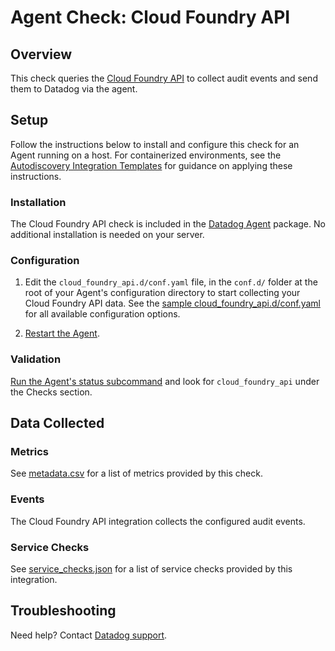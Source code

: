 # Agent Check: Cloud Foundry API

## Overview

This check queries the [Cloud Foundry API][1] to collect audit events and send them to Datadog via the agent.

## Setup

Follow the instructions below to install and configure this check for an Agent running on a host. For containerized environments, see the [Autodiscovery Integration Templates][2] for guidance on applying these instructions.

### Installation

The Cloud Foundry API check is included in the [Datadog Agent][3] package.
No additional installation is needed on your server.

### Configuration

1. Edit the `cloud_foundry_api.d/conf.yaml` file, in the `conf.d/` folder at the root of your Agent's configuration directory to start collecting your Cloud Foundry API data. See the [sample cloud_foundry_api.d/conf.yaml][4] for all available configuration options.

2. [Restart the Agent][5].

### Validation

[Run the Agent's status subcommand][6] and look for `cloud_foundry_api` under the Checks section.

## Data Collected

### Metrics

See [metadata.csv][7] for a list of metrics provided by this check.

### Events

The Cloud Foundry API integration collects the configured audit events.

### Service Checks

See [service_checks.json][8] for a list of service checks provided by this integration.

## Troubleshooting

Need help? Contact [Datadog support][9].


[1]: http://v3-apidocs.cloudfoundry.org
[2]: https://docs.datadoghq.com/agent/kubernetes/integrations
[3]: https://app.datadoghq.com/account/settings#agent
[4]: https://github.com/DataDog/integrations-core/blob/master/cloud_foundry_api/datadog_checks/cloud_foundry_api/data/conf.yaml.example
[5]: https://docs.datadoghq.com/agent/guide/agent-commands/#start-stop-and-restart-the-agent
[6]: https://docs.datadoghq.com/agent/guide/agent-commands/#agent-status-and-information
[7]: https://github.com/DataDog/integrations-core/blob/master/cloud_foundry_api/metadata.csv
[8]: https://github.com/DataDog/integrations-core/blob/master/cloud_foundry_api/assets/service_checks.json
[9]: https://docs.datadoghq.com/help
